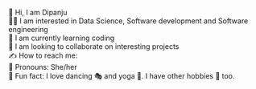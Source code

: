 :pray: Hi, I am Dipanju  
:woman_student: I am interested in Data Science, Software development and Software engineering  
🥇 I am currently learning coding   
🤝 I am looking to collaborate on interesting projects   
✍️ How to reach me: <!-- email: dipanjub@gmail.com -->    
:woman: Pronouns: She/her    
:sparkling_heart: Fun fact: I love dancing :performing_arts: and yoga :lotus_position:. I have other hobbies :high_brightness: too.
